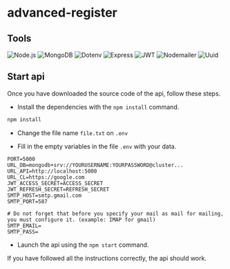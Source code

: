 # advanced-register

## Tools

![Node.js](https://img.shields.io/badge/-Node.js-000?style=for-the-badge&logo=Nodedotjs&logoColor=448940)
![MongoDB](https://img.shields.io/badge/-MongoDB-000?style=for-the-badge&logo=MongoDB&logoColor=53C729)
![Dotenv](https://img.shields.io/badge/-Dotenv-000?style=for-the-badge&logo=Dotenv&logoColor=EDD641)
![Express](https://img.shields.io/badge/-Express-000?style=for-the-badge&logo=Express&logoColor=ffffff)
![JWT](https://img.shields.io/badge/-JWT-000?style=for-the-badge&logo=jsonwebtoken&logoColor=EDD641)
![Nodemailer](https://img.shields.io/badge/-Nodemailer-000?style=for-the-badge&logo=Nodemailer&logoColor=EDD641)
![Uuid](https://img.shields.io/badge/-Uuid-000?style=for-the-badge&logo=Uuid&logoColor=EDD641)

## Start api

Once you have downloaded the source code of the api, follow these steps.

* Install the dependencies with the `npm install` command.

```powershell
npm install
```

* Change the file name `file.txt` on `.env`

* Fill in the empty variables in the file `.env` with your data.

```env
PORT=5000
URL_DB=mongodb+srv://YOURUSERNAME:YOURPASSWORD@cluster...
URL_API=http://localhost:5000
URL_CL=https://google.com
JWT_ACCESS_SECRET=ACCESS_SECRET
JWT_REFRESH_SECRET=REFRESH_SECRET
SMTP_HOST=smtp.gmail.com
SMTP_PORT=587

# Do not forget that before you specify your mail as mail for mailing, you must configure it. (example: IMAP for gmail)
SMTP_EMAIL=
SMTP_PASS=
```

* Launch the api using the `npm start` command.

If you have followed all the instructions correctly, the api should work.